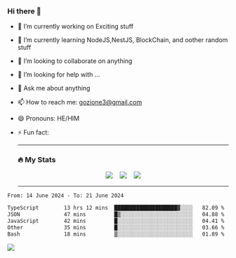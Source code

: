 ### Hi there 👋

<!--
**charlieScript/charlieScript** is a ✨ _special_ ✨ repository because its `README.md` (this file) appears on your GitHub profile.

Here are some ideas to get you started: -->

- 🔭 I’m currently working on Exciting stuff
- 🌱 I’m currently learning NodeJS,NestJS, BlockChain, and oother random stuff
- 👯 I’m looking to collaborate on anything
- 🤔 I’m looking for help with ...
- 💬 Ask me about anything
- 📫 How to reach me: gozione3@gmail.com
- 😄 Pronouns: HE/HIM
- ⚡ Fun fact:


  ---

  ### :fire: My Stats

  <div id="stats" align="center">
  <img src="http://github-readme-streak-stats.herokuapp.com?user=charlieScript&theme=dark&date_format=M%20j%5B%2C%20Y%5D" />&nbsp;&nbsp;&nbsp;
  <img src="https://github-readme-stats.vercel.app/api/top-langs/?username=charlieScript&layout=compact&theme=vision-friendly-dark"/>&nbsp;&nbsp;&nbsp;
  <img src="https://github-readme-stats.vercel.app/api?username=charlieScript&show_icons=true&theme=radical"/>
  </div>

  ---



<!--START_SECTION:waka-->

```txt
From: 14 June 2024 - To: 21 June 2024

TypeScript        13 hrs 12 mins  ████████████████████▓░░░░   82.09 %
JSON              47 mins         █▒░░░░░░░░░░░░░░░░░░░░░░░   04.88 %
JavaScript        42 mins         █░░░░░░░░░░░░░░░░░░░░░░░░   04.41 %
Other             35 mins         █░░░░░░░░░░░░░░░░░░░░░░░░   03.66 %
Bash              18 mins         ▒░░░░░░░░░░░░░░░░░░░░░░░░   01.89 %
```

<!--END_SECTION:waka-->
![](https://komarev.com/ghpvc/?username=charlieScript)
